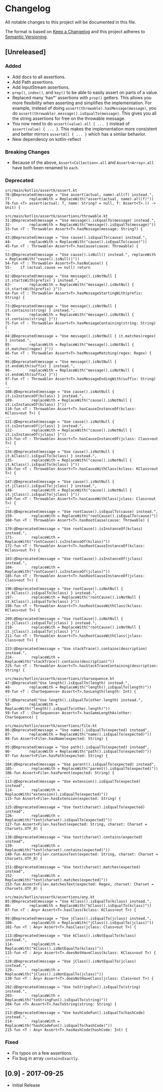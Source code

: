 # Changelog
All notable changes to this project will be documented in this file.

The format is based on [Keep a Changelog](http://keepachangelog.com/en/1.0.0/)
and this project adheres to [Semantic Versioning](http://semver.org/spec/v2.0.0.html).

## [Unreleased]
### Added
- Add docs to all assertions.
- Add Path assertions.
- Add InputStream assertions.
- `prop()`, `index()`, and `key()` to be able to easily assert on parts of a value.
- Replaced many 'has*' assertions with `prop()` getters. This allows you more flexibility when asserting and simplifies
the implementation. For example, instead of doing `assert(throwable).hasMessage(message)`, you do
`assert(throwable).message().isEqualTo(message)`. This gives you all the string assertions for free on the throwable
message.
- You now need to do `assert(value).all { ... }` instead of `assert(value) { ... }`. This makes the implementation more
consistent and better mirrors `assertAll { ... }` which has a similar behavior.
- New dependency on kotlin-reflect

### Breaking Changes
- Because of the above, `Assert<Collection>.all` and `Assert<Array>.all` have both been renamed to `each`.

### Deprecated
    src/main/kotlin/assertk/assert.kt
    76:@Deprecated(message = "Use assert(actual, name).all(f) instead.",
    77-        replaceWith = ReplaceWith("assert(actual, name).all(f)"))
    78-fun <T> assert(actual: T, name: String? = null, f: Assert<T>.() -> Unit) {

    src/main/kotlin/assertk/assertions/throwable.kt
    31:@Deprecated(message = "Use message().isEqualTo(message) instead.",
    32-        replaceWith = ReplaceWith("message().isEqualTo(message)"))
    33-fun <T : Throwable> Assert<T>.hasMessage(message: String?) {
    --
    43:@Deprecated(message = "Use cause().isEqualTo(cause) instead.",
    44-        replaceWith = ReplaceWith("cause().isEqualTo(cause)"))
    45-fun <T : Throwable> Assert<T>.hasCause(cause: Throwable) {
    --
    53:@Deprecated(message = "Use cause().isNull() instead.", replaceWith = ReplaceWith("cause().isNull()"))
    54-fun <T : Throwable> Assert<T>.hasNoCause() {
    55-    if (actual.cause == null) return
    --
    62:@Deprecated(message = "Use message().isNotNull { it.startsWith(prefix) } instead.",
    63-        replaceWith = ReplaceWith("message().isNotNull { it.startsWith(prefix) }"))
    64-fun <T : Throwable> Assert<T>.hasMessageStartingWith(prefix: String) {
    --
    73:@Deprecated(message = "Use message().isNotNull { it.contains(string) } instead.",
    74-        replaceWith = ReplaceWith("message().isNotNull { it.contains(string) }"))
    75-fun <T : Throwable> Assert<T>.hasMessageContaining(string: String) {
    --
    84:@Deprecated(message = "Use message().isNotNull { it.matches(regex) } instead.",
    85-        replaceWith = ReplaceWith("message().isNotNull { it.matches(regex) }"))
    86-fun <T : Throwable> Assert<T>.hasMessageMatching(regex: Regex) {
    --
    95:@Deprecated(message = "Use message().isNotNull { it.endsWith(suffix) } instead.",
    96-        replaceWith = ReplaceWith("message().isNotNull { it.endsWith(suffix) }"))
    97-fun <T : Throwable> Assert<T>.hasMessageEndingWith(suffix: String) {
    --
    108:@Deprecated(message = "Use cause().isNotNull { it.isInstanceOf(kclass) } instead.",
    109-        replaceWith = ReplaceWith("cause().isNotNull { it.isInstanceOf(kclass) }"))
    110-fun <T : Throwable> Assert<T>.hasCauseInstanceOf(kclass: KClass<out T>) {
    --
    121:@Deprecated(message = "Use cause().isNotNull { it.isInstanceOf(jclass) } instead.",
    122-        replaceWith = ReplaceWith("cause().isNotNull { it.isInstanceOf(jclass) }"))
    123-fun <T : Throwable> Assert<T>.hasCauseInstanceOf(jclass: Class<out T>) {
    --
    134:@Deprecated(message = "Use cause().isNotNull { it.kClass().isEqualTo(kclass) } instead.",
    135-        replaceWith = ReplaceWith("cause().isNotNull { it.kClass().isEqualTo(kclass) }"))
    136-fun <T : Throwable> Assert<T>.hasCauseWithClass(kclass: KClass<out T>) {
    --
    147:@Deprecated(message = "Use cause().isNotNull { it.jClass().isEqualTo(jclass) } instead.",
    148-        replaceWith = ReplaceWith("cause().isNotNull { it.jClass().isEqualTo(jclass) }"))
    149-fun <T : Throwable> Assert<T>.hasCauseWithClass(jclass: Class<out T>) {
    --
    158:@Deprecated(message = "Use rootCause().isEqualTo(cause) instead.",
    159-        replaceWith = ReplaceWith("rootCause().isEqualTo(cause)"))
    160-fun <T : Throwable> Assert<T>.hasRootCause(cause: Throwable) {
    --
    170:@Deprecated(message = "Use rootCause().isInstanceOf(kclass) instead.",
    171-        replaceWith = ReplaceWith("rootCause().isInstanceOf(kclass)"))
    172-fun <T : Throwable> Assert<T>.hasRootCauseInstanceOf(kclass: KClass<out T>) {
    --
    183:@Deprecated(message = "Use rootCause().isInstanceOf(jclass) instead.",
    184-        replaceWith = ReplaceWith("rootCause().isInstanceOf(jclass)"))
    185-fun <T : Throwable> Assert<T>.hasRootCauseInstanceOf(jclass: Class<out T>) {
    --
    196:@Deprecated(message = "Use rootCause().isNotNull { it.kClass().isEqualTo(kclass) } instead.",
    197-        replaceWith = ReplaceWith("rootCause().isNotNull { it.kClass().isEqualTo(kclass) }"))
    198-fun <T : Throwable> Assert<T>.hasRootCauseWithClass(kclass: KClass<out T>) {
    --
    209:@Deprecated(message = "Use rootCause().isNotNull { it.jClass().isEqualTo(jclass) } instead.",
    210-        replaceWith = ReplaceWith("rootCause().isNotNull { it.jClass().isEqualTo(jclass) }"))
    211-fun <T : Throwable> Assert<T>.hasRootCauseWithClass(jclass: Class<out T>) {
    --
    223:@Deprecated(message = "Use stackTrace().contains(description) instead.",
    224-        replaceWith = ReplaceWith("stackTrace().contains(description)"))
    225-fun <T : Throwable> Assert<T>.hasStackTraceContaining(description: String) {

    src/main/kotlin/assertk/assertions/charsequence.kt
    47:@Deprecated("Use length().isEqualTo(length) instead.",
    48-        replaceWith = ReplaceWith("length().isEqualTo(length)"))
    49-fun <T : CharSequence> Assert<T>.hasLength(length: Int) {
    --
    57:@Deprecated("Use length().isEqualTo(other.length) instead.",
    58-        replaceWith = ReplaceWith("length().isEqualTo(other.length)"))
    59-fun <T : CharSequence> Assert<T>.hasSameLengthAs(other: CharSequence) {

    src/main/kotlin/assertk/assertions/file.kt
    86:@Deprecated(message = "Use name().isEqualTo(expected) instead",
    87-        replaceWith = ReplaceWith("name().isEqualTo(expected)"))
    88-fun Assert<File>.hasName(expected: String) {
    --
    95:@Deprecated(message = "Use path().isEqualTo(expected) instead",
    96-        replaceWith = ReplaceWith("path().isEqualTo(expected)"))
    97-fun Assert<File>.hasPath(expected: String) {
    --
    104:@Deprecated(message = "Use parent().isEqualTo(expected) instead",
    105-        replaceWith = ReplaceWith("parent().isEqualTo(expected)"))
    106-fun Assert<File>.hasParent(expected: String) {
    --
    113:@Deprecated(message = "Use extension().isEqualTo(expected) instead",
    114-        replaceWith = ReplaceWith("extension().isEqualTo(expected)"))
    115-fun Assert<File>.hasExtension(expected: String) {
    --
    125:@Deprecated(message = "Use text(charset).isEqualTo(expected) instead",
    126-        replaceWith = ReplaceWith("text(charset).isEqualTo(expected)"))
    127-fun Assert<File>.hasText(expected: String, charset: Charset = Charsets.UTF_8) {
    --
    138:@Deprecated(message = "Use text(charset).contains(expected) instead",
    139-        replaceWith = ReplaceWith("text(charset).contains(expected)"))
    140-fun Assert<File>.containsText(expected: String, charset: Charset = Charsets.UTF_8) {
    --
    151:@Deprecated(message = "Use text(charset).matches(expected) instead",
    152-        replaceWith = ReplaceWith("text(charset).matches(expected)"))
    153-fun Assert<File>.matchesText(expected: Regex, charset: Charset = Charsets.UTF_8) {

    src/main/kotlin/assertk/assertions/any.kt
    85:@Deprecated(message = "Use kClass().isEqualTo(kclass) instead.",
    86-        replaceWith = ReplaceWith("kClass().isEqualTo(kclass)"))
    87-fun <T : Any> Assert<T>.hasClass(kclass: KClass<out T>) {
    --
    99:@Deprecated(message = "Use jClass().isEqualTo(jclass) instead.",
    100-        replaceWith = ReplaceWith("jClass().isEqualTo(jclass)"))
    101-fun <T : Any> Assert<T>.hasClass(jclass: Class<out T>) {
    --
    113:@Deprecated(message = "Use kClass().isNotEqualTo(kclass) instead.",
    114-        replaceWith = ReplaceWith("kClass().isNotEqualTo(kclass)"))
    115-fun <T : Any> Assert<T>.doesNotHaveClass(kclass: KClass<out T>) {
    --
    128:@Deprecated(message = "Use jClass().isNotEqualTo(jclass) instead.",
    129-        replaceWith = ReplaceWith("jClass().isNotEqualTo(jclass)"))
    130-fun <T : Any> Assert<T>.doesNotHaveClass(jclass: Class<out T>) {
    --
    202:@Deprecated(message = "Use toStringFun().isEqualTo(string) instead.",
    203-        replaceWith = ReplaceWith("toStringFun().isEqualTo(string)"))
    204-fun <T> Assert<T>.hasToString(string: String) {
    --
    213:@Deprecated(message = "Use hashCodeFun().isEqualTo(hashCode) instead.",
    214-        replaceWith = ReplaceWith("hashCodeFun().isEqualTo(hashCode)"))
    215-fun <T : Any> Assert<T>.hasHashCode(hashCode: Int) {

### Fixed
- Fix typos on a few assertions.
- Fix bug in array `containsExactly`.

## [0.9] - 2017-09-25
- Initial Release
